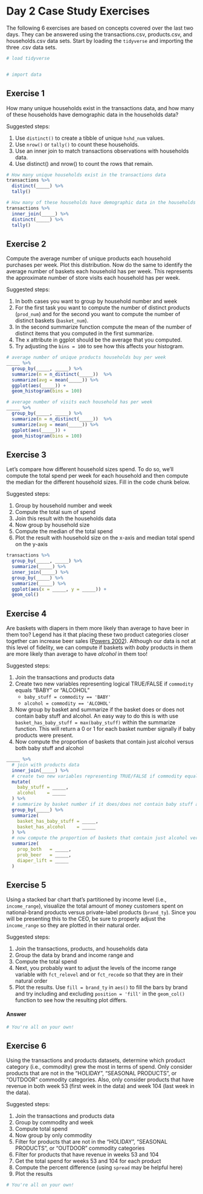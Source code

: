 Day 2 Case Study Exercises
================

The following 6 exercises are based on concepts covered over the last
two days. They can be answered using the transactions.csv, products.csv,
and households.csv data sets. Start by loading the `tidyverse` and
importing the three .csv data sets.

``` r
# load tidyverse


# import data
```

## Exercise 1

How many unique households exist in the transactions data, and how many
of these households have demographic data in the households data?

Suggested steps:

1.  Use `distinct()` to create a tibble of unique `hshd_num` values.
2.  Use `nrow()` or `tally()` to count these households.
3.  Use an inner join to match transactions observations with households
    data.
4.  Use distinct() and nrow() to count the rows that remain.

<!-- end list -->

``` r
# How many unique households exist in the transactions data
transactions %>%
  distinct(_____) %>%
  tally()

# How many of these households have demographic data in the households data
transactions %>%
  inner_join(_____) %>%
  distinct(_____) %>%
  tally()
```

## Exercise 2

Compute the average number of unique products each household purchases
per week. Plot this distribution. Now do the same to identify the
average number of baskets each household has per week. This represents
the approximate number of store visits each household has per week.

Suggested steps:

1.  In both cases you want to group by household number and week
2.  For the first task you want to compute the number of distinct
    products (`prod_num`) and for the second you want to compute the
    number of distinct baskets (`basket_num`).
3.  In the second summarize function compute the mean of the number of
    distinct items that you computed in the first summarize.
4.  The x attribute in ggplot should be the average that you computed.
5.  Try adjusting the `bins = 100` to see how this affects your
    histogram.

<!-- end list -->

``` r
# average number of unique products households buy per week
_____ %>% 
  group_by(_____, _____) %>% 
  summarize(n = n_distinct(_____))  %>% 
  summarize(avg = mean(_____)) %>% 
  ggplot(aes(_____)) + 
  geom_histogram(bins = 100)

# average number of visits each household has per week
_____ %>% 
  group_by(_____, _____) %>% 
  summarize(n = n_distinct(_____))  %>% 
  summarize(avg = mean(_____)) %>% 
  ggplot(aes(_____)) + 
  geom_histogram(bins = 100)
```

## Exercise 3

Let’s compare how different household sizes spend. To do so, we’ll
compute the total spend per week for each household and then compute the
median for the different household sizes. Fill in the code chunk below.

Suggested steps:

1.  Group by household number and week
2.  Compute the total sum of spend
3.  Join this result with the households data
4.  Now group by household size
5.  Compute the median of the total spend
6.  Plot the result with household size on the x-axis and median total
    spend on the y-axis

<!-- end list -->

``` r
transactions %>%
  group_by(_____, _____) %>%
  summarize(_____) %>%
  inner_join(_____) %>%
  group_by(_____) %>%
  summarize(_____) %>%
  ggplot(aes(x = _____, y = _____)) + 
  geom_col()
```

## Exercise 4

Are baskets with diapers in them more likely than average to have beer
in them too? Legend has it that placing these two product categories
closer together can increase beer sales
([Powers 2002](https://www.theregister.co.uk/2006/08/15/beer_diapers/)).
Although our data is not at this level of fidelity, we can compute if
baskets with *baby* products in them are more likely than average to
have *alcohol* in them too\!

Suggested steps:

1.  Join the transactions and products data
2.  Create two new variables representing logical TRUE/FALSE if
    `commodity` equals “BABY” or “ALCOHOL”
      - `baby_stuff = commodity == 'BABY'`
      - `alcohol = commodity == 'ALCOHOL'`
3.  Now group by basket and summarize if the basket does or does not
    contain baby stuff and alcohol. An easy way to do this is with use
    `basket_has_baby_stuff = max(baby_stuff)` within the summarize
    function. This will return a 0 or 1 for each basket number signally
    if baby products were present.
4.  Now compute the proportion of baskets that contain just alcohol
    versus both baby stuff and alcohol

<!-- end list -->

``` r
_____ %>%
  # join with products data
  inner_join(_____) %>% 
  # create two new variables representing TRUE/FALSE if commodity equals "BABY" or "ALCOHOL"
  mutate(
    baby_stuff = _____, 
    alcohol    = _____
  ) %>%
  # summarize by basket number if it does/does not contain baby stuff and alcohol 
  group_by(_____) %>%
  summarize(
    basket_has_baby_stuff = _____, 
    basket_has_alcohol    = _____
  ) %>%
  # now compute the proportion of baskets that contain just alcohol versus both baby stuff and alcohol
  summarize(
    prop_both   = _____,
    prob_beer   = _____,
    diaper_lift = _____
  )
```

## Exercise 5

Using a stacked bar chart that’s partitioned by income level (i.e.,
`income_range`), visualize the total amount of money customers spent on
national-brand products versus private-label products (`brand_ty`).
Since you will be presenting this to the CEO, be sure to properly adjust
the `income_range` so they are plotted in their natural order.

Suggested steps:

1.  Join the transactions, products, and households data
2.  Group the data by brand and income range and
3.  Compute the total spend
4.  Next, you probably want to adjust the levels of the income range
    variable with `fct_relevel` and or `fct_recode` so that they are in
    their natural order
5.  Plot the results. Use `fill = brand_ty` in `aes()` to fill the bars
    by brand and try including and excluding `position = 'fill'` in the
    `geom_col()` function to see how the resulting plot differs.

#### Answer

``` r
# You're all on your own!
```

## Exercise 6

Using the transactions and products datasets, determine which product
category (i.e., commodity) grew the most in terms of spend. Only
consider products that are not in the “HOLIDAY”, “SEASONAL PRODUCTS”, or
“OUTDOOR” commodity categories. Also, only consider products that have
revenue in both week 53 (first week in the data) and week 104 (last week
in the data).

Suggested steps:

1.  Join the transactions and products data
2.  Group by commodity and week
3.  Compute total spend
4.  Now group by only commodity
5.  Filter for products that are not in the “HOLIDAY”, “SEASONAL
    PRODUCTS”, or “OUTDOOR” commodity categories
6.  Filter for products that have revenue in weeks 53 and 104
7.  Get the total spend for weeks 53 and 104 for each product
8.  Compute the percent difference (using `spread` may be helpful here)
9.  Plot the results

<!-- end list -->

``` r
# You're all on your own!
```
